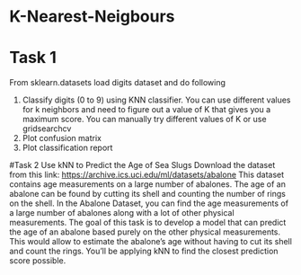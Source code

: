 # K-Nearest-Neigbours
# Task 1
From sklearn.datasets load digits dataset and do following
1. Classify digits (0 to 9) using KNN classifier. You can use different values for k neighbors and
need to figure out a value of K that gives you a maximum score. You can manually try different
values of K or use gridsearchcv
1. Plot confusion matrix
2. Plot classification report

#Task 2
Use kNN to Predict the Age of Sea Slugs
Download the dataset from this link:
https://archive.ics.uci.edu/ml/datasets/abalone
This dataset contains age measurements on a large number of abalones.
The age of an abalone can be found by cutting its shell and counting the number of rings on the
shell. In the Abalone Dataset, you can find the age measurements of a large number of abalones
along with a lot of other physical measurements.
The goal of this task is to develop a model that can predict the age of an abalone based purely on
the other physical measurements. This would allow to estimate the abalone’s age without having
to cut its shell and count the rings. You’ll be applying kNN to find the closest prediction score
possible.
